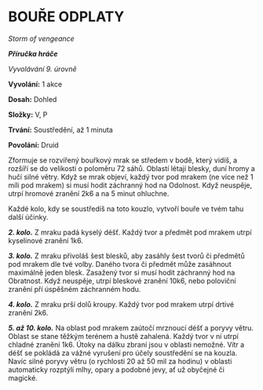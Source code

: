 # BOUŘE ODPLATY


*Storm of vengeance*


***Příručka hráče***


*Vyvolávání 9. úrovně*


**Vyvolání:** 1 akce


**Dosah:** Dohled


**Složky:** V, P


**Trvání:** Soustředění, až 1 minuta


**Povolání:** Druid


Zformuje se rozvířený bouřkový mrak se středem v bodě, který vidíš, a rozšíří se do velikosti o poloměru 72 sáhů. Oblastí létají blesky, duní hromy a hučí silné větry. Když se mrak objeví, každý tvor pod mrakem (ne více než 1 míli pod mrakem) si musí hodit záchranný hod na Odolnost. Když neuspěje, utrpí hromové zranění 2k6 a na 5 minut ohluchne. 


Každé kolo, kdy se soustředíš na toto kouzlo, vytvoří bouře ve tvém tahu další účinky.


***2. kolo.*** Z mraku padá kyselý déšť. Každý tvor a předmět pod mrakem utrpí kyselinové zranění 1k6.


***3. kolo.*** Z mraku přivoláš šest blesků, aby zasáhly šest tvorů či předmětů pod mrakem dle tvé volby. Daného tvora či předmět může zasáhnout maximálně jeden blesk. Zasažený tvor si musí hodit záchranný hod na Obratnost. Když neuspěje, utrpí bleskové zranění 10k6, nebo poloviční zranění pří úspěšném záchranném hodu.


***4. kolo.*** Z mraku prší dolů kroupy. Každý tvor pod mrakem utrpí drtivé zranění 2k6.


***5. až 10. kolo.*** Na oblast pod mrakem zaútočí mrznoucí déšť a poryvy větru. Oblast se stane těžkým terénem a hustě zahalená. Každý tvor v ní utrpí chladné zranění 1k6. Útoky na dálku zbraní jsou v oblasti nemožné. Vítr a déšť se pokládá za vážné vyrušení pro účely soustředění se na kouzla. Navíc silné poryvy větru (o rychlosti 20 až 50 mil za hodinu) v oblasti automaticky rozptýlí mlhy, opary a podobné jevy, ať už obyčejné či magické.
<!--stackedit_data:
eyJoaXN0b3J5IjpbMjA0ODI3MjJdfQ==
-->